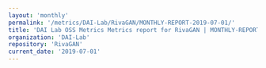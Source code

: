 ```yaml
---
layout: 'monthly'
permalink: '/metrics/DAI-Lab/RivaGAN/MONTHLY-REPORT-2019-07-01/'
title: 'DAI Lab OSS Metrics Metrics report for RivaGAN | MONTHLY-REPORT-2019-07-01'
organization: 'DAI-Lab'
repository: 'RivaGAN'
current_date: '2019-07-01'
---
```

